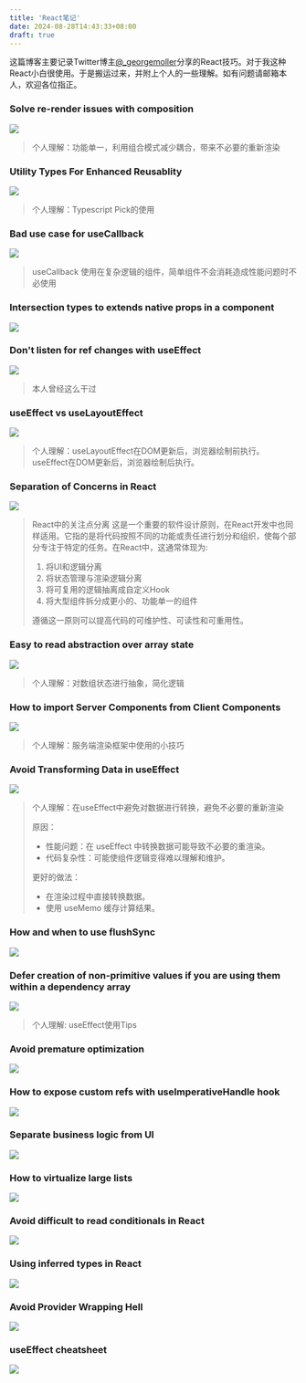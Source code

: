 ```yaml
---
title: 'React笔记'
date: 2024-08-28T14:43:33+08:00
draft: true
---
```


这篇博客主要记录Twitter博主[@_georgemoller](https://x.com/_georgemoller)分享的React技巧。对于我这种React小白很使用。于是搬运过来，并附上个人的一些理解。如有问题请邮箱本人，欢迎各位指正。


### Solve re-render issues with composition

![](/React笔记/georgemoller_1c2c3b.gif)

> 个人理解：功能单一，利用组合模式减少耦合，带来不必要的重新渲染


### Utility Types For Enhanced Reusablity

![](/React笔记/georgemoller_9378eb.gif)

> 个人理解：Typescript Pick的使用


### Bad use case for useCallback

![](/React笔记/georgemoller_ed1930.gif)

> useCallback 使用在复杂逻辑的组件，简单组件不会消耗造成性能问题时不必使用

### Intersection types to extends native props in a component

![](/React笔记/georgemoller_29194f.gif)


### Don't listen for ref changes with useEffect

![](/React笔记/georgemoller_8216ce.gif)

> 本人曾经这么干过


### useEffect vs useLayoutEffect

![](/React笔记/georgemoller_d587ed.gif)

> 个人理解：useLayoutEffect在DOM更新后，浏览器绘制前执行。useEffect在DOM更新后，浏览器绘制后执行。

### Separation of Concerns in React

![](/React笔记/georgemoller_e8833e.gif)

> React中的关注点分离
> 这是一个重要的软件设计原则，在React开发中也同样适用。它指的是将代码按照不同的功能或责任进行划分和组织，使每个部分专注于特定的任务。在React中，这通常体现为:
> 1. 将UI和逻辑分离
> 2. 将状态管理与渲染逻辑分离
> 3. 将可复用的逻辑抽离成自定义Hook
> 4. 将大型组件拆分成更小的、功能单一的组件
> 
> 遵循这一原则可以提高代码的可维护性、可读性和可重用性。

### Easy to read abstraction over array state

![](/React笔记/georgemoller_ae4db6.gif)

> 个人理解：对数组状态进行抽象，简化逻辑

### How to import Server Components from Client Components

![](/React笔记/georgemoller_c72511.gif)

> 个人理解：服务端渲染框架中使用的小技巧

### Avoid Transforming Data in useEffect

![](/React笔记/georgemoller_bc91e5.gif)

> 个人理解：在useEffect中避免对数据进行转换，避免不必要的重新渲染
> 
> 原因：
>   * 性能问题：在 useEffect 中转换数据可能导致不必要的重渲染。
>   * 代码复杂性：可能使组件逻辑变得难以理解和维护。
> 
> 更好的做法：
>   * 在渲染过程中直接转换数据。
>   * 使用 useMemo 缓存计算结果。

### How and when to use flushSync

![](/React笔记/georgemoller_cf6586.gif)

### Defer creation of non-primitive values if you are using them within a dependency array

![](/React笔记/georgemoller_a5e9d8.gif)

> 个人理解: useEffect使用Tips

### Avoid premature optimization

![](/React笔记/georgemoller_622a12.gif)

### How to expose custom refs with useImperativeHandle hook

![](/React笔记/georgemoller_10ebf7.gif)


### Separate business logic from UI

![](/React笔记/georgemoller_e78ede.gif)

### How to virtualize large lists

![](/React笔记/georgemoller_2e4bec.gif)

### Avoid difficult to read conditionals in React

![](/React笔记/georgemoller_54b4e2.gif)


### Using inferred types in React

![](/React笔记/georgemoller_a5281a.gif)

### Avoid Provider Wrapping Hell

![](/React笔记/georgemoller_f90099.gif)


### useEffect cheatsheet

![](/React笔记/georgemoller_2aae18.gif)
